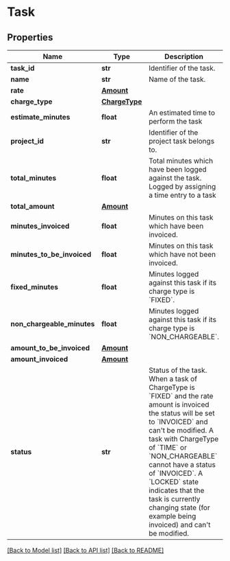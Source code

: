 # Task

## Properties
Name | Type | Description | Notes
------------ | ------------- | ------------- | -------------
**task_id** | **str** | Identifier of the task. | [optional] 
**name** | **str** | Name of the task. | [optional] 
**rate** | [**Amount**](Amount.md) |  | [optional] 
**charge_type** | [**ChargeType**](ChargeType.md) |  | [optional] 
**estimate_minutes** | **float** | An estimated time to perform the task | [optional] 
**project_id** | **str** | Identifier of the project task belongs to. | [optional] 
**total_minutes** | **float** | Total minutes which have been logged against the task. Logged by assigning a time entry to a task | [optional] 
**total_amount** | [**Amount**](Amount.md) |  | [optional] 
**minutes_invoiced** | **float** | Minutes on this task which have been invoiced. | [optional] 
**minutes_to_be_invoiced** | **float** | Minutes on this task which have not been invoiced. | [optional] 
**fixed_minutes** | **float** | Minutes logged against this task if its charge type is &#x60;FIXED&#x60;. | [optional] 
**non_chargeable_minutes** | **float** | Minutes logged against this task if its charge type is &#x60;NON_CHARGEABLE&#x60;. | [optional] 
**amount_to_be_invoiced** | [**Amount**](Amount.md) |  | [optional] 
**amount_invoiced** | [**Amount**](Amount.md) |  | [optional] 
**status** | **str** | Status of the task. When a task of ChargeType is &#x60;FIXED&#x60; and the rate amount is invoiced the status will be set to &#x60;INVOICED&#x60; and can&#39;t be modified. A task with ChargeType of &#x60;TIME&#x60; or &#x60;NON_CHARGEABLE&#x60; cannot have a status of &#x60;INVOICED&#x60;. A &#x60;LOCKED&#x60; state indicates that the task is currently changing state (for example being invoiced) and can&#39;t be modified. | [optional] 

[[Back to Model list]](../README.md#documentation-for-models) [[Back to API list]](../README.md#documentation-for-api-endpoints) [[Back to README]](../README.md)


